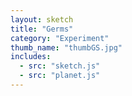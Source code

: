 ```yaml
---
layout: sketch
title: "Germs"
category: "Experiment"
thumb_name: "thumbGS.jpg"
includes:
  - src: "sketch.js"
  - src: "planet.js"
---
```


<!--

  You can change the title, category and thumb as you like
  (just make sure the folder contain a jpg for the thumb with the correct name)
  Do not change the first line "layout: sketch"

  If you need to customize this html page:
    1) delete the line "layout: sketch"
    2) copy the content of "/_layouts/sketch.html" below.
    Make sure to leave one line of space between the markup above and the html code

-->
